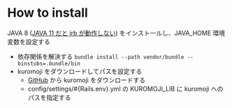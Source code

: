# How to install

JAVA 8 ([JAVA 11 だと jrb が動作しない](https://github.com/arton/rjb/issues/70)) をインストールし、JAVA_HOME 環境変数を設定する

* 依存関係を解決する
    `bundle install --path vendor/bundle --binstubs=.bundle/bin`
* kuromoji をダウンロードしてパスを設定する
    * [GitHub](https://github.com/atilika/kuromoji/downloads) から kuromoji をダウンロードする
    * config/settings/#{Rails.env}.yml の KUROMOJI_LIB に kuromoji へのパスを指定する
